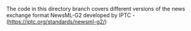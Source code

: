 The code in this directory branch covers different versions of the news exchange format NewsML-G2 developed by IPTC - (https://iptc.org/standards/newsml-g2/)


